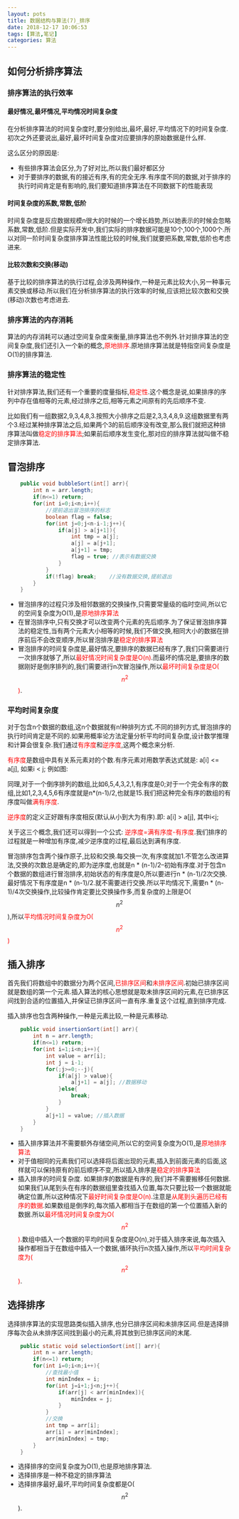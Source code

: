 ```yaml
---
layout: pots
title: 数据结构与算法(7)_排序
date: 2018-12-17 10:06:53
tags: [算法,笔记]
categories: 算法
---
```


## 如何分析排序算法
### 排序算法的执行效率
#### 最好情况,最坏情况,平均情况时间复杂度
在分析排序算法的时间复杂度时,要分别给出,最坏,最好,平均情况下的时间复杂度.初次之外还要说出,最好,最坏时间复杂度对应要排序的原始数据是什么样.

这么区分的原因是:

* 有些排序算法会区分,为了好对比,所以我们最好都区分
* 对于要排序的数据,有的接近有序,有的完全无序.有序度不同的数据,对于排序的执行时间肯定是有影响的,我们要知道排序算法在不同数据下的性能表现

#### 时间复杂度的系数,常数,低阶
时间复杂度是反应数据规模n很大的时候的一个增长趋势,所以她表示的时候会忽略系数,常数,低阶.但是实际开发中,我们实际的排序数据可能是10个,100个,1000个.所以对同一阶时间复杂度排序算法性能比较的时候,我们就要把系数,常数,低阶也考虑进来.

#### 比较次数和交换(移动)
基于比较的排序算法的执行过程,会涉及两种操作,一种是元素比较大小,另一种事元素交换或移动.所以我们在分析排序算法的执行效率的时候,应该把比较次数和交换(移动)次数也考虑进去.

### 排序算法的内存消耗
算法的内存消耗可以通过空间复杂度来衡量,排序算法也不例外.针对排序算法的空间复杂度,我们还引入一个新的概念,<font color=red>原地排序</font>.原地排序算法就是特指空间复杂度是O(1)的排序算法.

### 排序算法的稳定性
针对排序算法,我们还有一个重要的度量指标,<font color=red>稳定性</font>.这个概念是说,如果排序的序列中存在值相等的元素,经过排序之后,相等元素之间原有的先后顺序不变.

比如我们有一组数据2,9,3,4,8,3.按照大小排序之后是2,3,3,4,8,9.这组数据里有两个3.经过某种排序算法之后,如果两个3的前后顺序没有改变,那么我们就把这种排序算法叫做<font color=red>稳定的排序算法</font>;如果前后顺序发生变化,那对应的排序算法就叫做不稳定排序算法.

## 冒泡排序
```java
	public void bubbleSort(int[] arr){
		int n = arr.length;
		if(n<=1) return;
		for(int i=0;i<n;i++){
			//提前退出冒泡排序的标志
			boolean flag = false;
			for(int j=0;j<n-i-1;j++){
				if(a[j] > a[j+1]){
					int tmp = a[j];
					a[j] = a[j+1];
					a[j+1] = tmp;
					flag = true; //表示有数据交换
				}
			}
			if(!flag) break;	//没有数据交换,提前退出
		}
	}
```

* 冒泡排序的过程只涉及相邻数据的交换操作,只需要常量级的临时空间,所以它的空间复杂度为O(1),是<font color=red>原地排序算法</font>
* 在冒泡排序中,只有交换才可以改变两个元素的先后顺序.为了保证冒泡排序算法的稳定性,当有两个元素大小相等的时候,我们不做交换,相同大小的数据在排序前后不会改变顺序,所以冒泡排序是<font color=red>稳定的排序算法</font>
* 冒泡排序的时间复杂度是,最好情况,要排序的数据已经有序了,我们只需要进行一次排序就够了,所以<font color=red>最好情况时间复杂度是O(n)</font>.而最坏的情况是,要排序的数据刚好是倒序排列的,我们需要进行n次冒泡操作,所以<font color=red>最坏时间复杂度是O($$n^2$$)</font>.

### 平均时间复杂度
对于包含n个数据的数组,这n个数据就有n!种排列方式.不同的排列方式,冒泡排序的执行时间肯定是不同的.如果用概率论方法定量分析平均时间复杂度,设计数学推理和计算会很复杂.我们通过<font color=red>有序度</font>和<font color=red>逆序度</font>,这两个概念来分析.


<font color=red>有序度</font>是数组中具有关系元素对的个数.有序元素对用数学表达式就是: a[i] <= a[j], 如果i < j;  例如图:

同理,对于一个倒序排列的数组,比如6,5,4,3,2,1,有序度是0;对于一个完全有序的数组,比如1,2,3,4,5,6有序度就是n*(n-1)/2,也就是15.我们把这种完全有序的数组的有序度叫做<font color=red>满有序度</font>.

<font color=red>逆序度</font>的定义正好跟有序度相反(默认从小到大为有序).即: a[i] > a[j], 其中i<j;

关于这三个概念,我们还可以得到一个公式: <font color=red>逆序度=满有序度-有序度</font>.我们排序的过程就是一种增加有序度,减少逆序度的过程,最后达到满有序度.

冒泡排序包含两个操作原子,比较和交换.每交换一次,有序度就加1.不管怎么改进算法,交换的次数总是确定的,即为逆序度,也就是n * (n-1)/2–初始有序度.对于包含n个数据的数组进行冒泡排序,初始状态的有序度是0,所以要进行n * (n-1)/2次交换.最好情况下有序度是n * (n-1)/2.就不需要进行交换.所以平均情况下,需要n * (n-1)/4次交换操作,比较操作肯定要比交换操作多,而复杂度的上限是O($$n^2$$),所以<font color=red>平均情况时间复杂度为O($$n^2$$)</font>

## 插入排序
首先我们将数组中的数据分为两个区间,<font color=red>已排序区间</font>和<font color=red>未排序区间</font>.初始已排序区间就是数组的第一个元素.插入算法的核心思想就是取未排序区间的元素,在已排序区间找到合适的位置插入,并保证已排序区间一直有序.重复这个过程,直到排序完成.

插入排序也包含两种操作,一种是元素比较,一种是元素移动.

```java
	public void insertionSort(int[] arr){
		int n = arr.length;
		if(n<=1) return;
		for(int i=1;i<n;i++){
			int value = arr[i];
			int j = i-1;
			for(;j>=0;--j){
				if(a[j] > value){
					a[j+1] = a[j]; //数据移动
				}else{
					break;
				}
			}
			a[j+1] = value; //插入数据
		}
	}
```

* 插入排序算法并不需要额外存储空间,所以它的空间复杂度为O(1),是<font color=red>原地排序算法</font>
* 对于值相同的元素我们可以选择将后面出现的元素,插入到前面元素的后面,这样就可以保持原有的前后顺序不变,所以插入排序是<font color=red>稳定的排序算法</font>
* 插入排序的时间复杂度. 如果排序的数据是有序的,我们并不需要搬移任何数据.如果我们从尾到头在有序的数据组里查找插入位置,每次只要比较一个数据就能确定位置,所以这种情况下<font color=red>最好时间复杂度是O(n)</font>.注意是<font color=red>从尾到头遍历已经有序的数据</font>.如果数组是倒序的,每次插入都相当于在数组的第一个位置插入新的数据.所以<font color=red>最坏情况时间复杂度为O($$n^2$$)</font>.数组中插入一个数据的平均时间复杂度是O(n),对于插入排序来说,每次插入操作都相当于在数组中插入一个数据,循环执行n次插入操作,所以<font color=red>平均时间复杂度为($$n^2$$)</font>.

## 选择排序
选择排序算法的实现思路类似插入排序,也分已排序区间和未排序区间.但是选择排序每次会从未排序区间找到最小的元素,将其放到已排序区间的末尾.

```java
	public static void selectionSort(int[] arr){
		int n = arr.length;
		if(n<=1) return;
		for(int i=0;i<n;i++){
			//查找最小值
			int minIndex = i;
			for(int j=i+1;j<n;j++){
				if(arr[j] < arr[minIndex]){
					minIndex = j;
				}
			}
			//交换
			int tmp = arr[i];
			arr[i] = arr[minIndex];
			arr[minIndex] = tmp;
		}
	}
```

* 选择排序的空间复杂度为O(1),也是原地排序算法.
* 选择排序是一种不稳定的排序算法
* 选择排序最好,最坏,平均时间复杂度都是O($$n^2$$).




